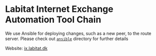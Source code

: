 # Labitat Internet Exchange Automation Tool Chain

We use Ansible for deploying changes, such as a new peer, to the route server. Please check out [`ansible`](ansible/) directory for further details

Website: [ix.labitat.dk](https://ix.labitat.dk/)